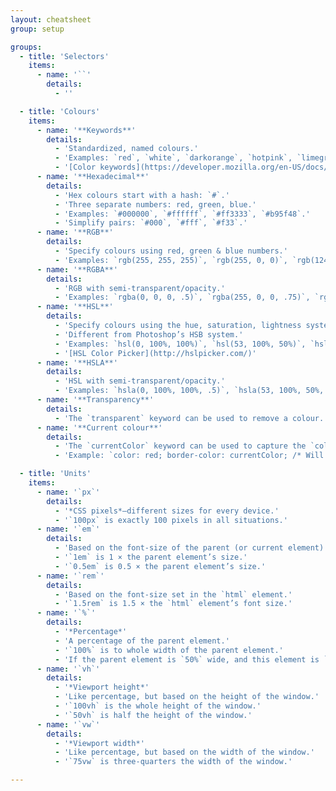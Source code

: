 ```yaml
---
layout: cheatsheet
group: setup

groups:
  - title: 'Selectors'
    items:
      - name: '``'
        details:
          - ''

  - title: 'Colours'
    items:
      - name: '**Keywords**'
        details:
          - 'Standardized, named colours.'
          - 'Examples: `red`, `white`, `darkorange`, `hotpink`, `limegreen`.'
          - '[Color keywords](https://developer.mozilla.org/en-US/docs/Web/CSS/color_value#Color_keywords).'
      - name: '**Hexadecimal**'
        details:
          - 'Hex colours start with a hash: `#`.'
          - 'Three separate numbers: red, green, blue.'
          - 'Examples: `#000000`, `#ffffff`, `#ff3333`, `#b95f48`.'
          - 'Simplify pairs: `#000`, `#fff`, `#f33`.'
      - name: '**RGB**'
        details:
          - 'Specify colours using red, green & blue numbers.'
          - 'Examples: `rgb(255, 255, 255)`, `rgb(255, 0, 0)`, `rgb(124, 65, 99)`.'
      - name: '**RGBA**'
        details:
          - 'RGB with semi-transparent/opacity.'
          - 'Examples: `rgba(0, 0, 0, .5)`, `rgba(255, 0, 0, .75)`, `rgba(124, 65, 99, .8)`.'
      - name: '**HSL**'
        details:
          - 'Specify colours using the hue, saturation, lightness system.'
          - 'Different from Photoshop’s HSB system.'
          - 'Examples: `hsl(0, 100%, 100%)`, `hsl(53, 100%, 50%)`, `hsl(167, 38%, 59%)`.'
          - '[HSL Color Picker](http://hslpicker.com/)'
      - name: '**HSLA**'
        details:
          - 'HSL with semi-transparent/opacity.'
          - 'Examples: `hsla(0, 100%, 100%, .5)`, `hsla(53, 100%, 50%, .7)`, `hsla(167, 38%, 59%, .3)`.'
      - name: '**Transparency**'
        details:
          - 'The `transparent` keyword can be used to remove a colour.'
      - name: '**Current colour**'
        details:
          - 'The `currentColor` keyword can be used to capture the `color` of the same element.'
          - 'Example: `color: red; border-color: currentColor; /* Will be red */`'

  - title: 'Units'
    items:
      - name: '`px`'
        details:
          - '*CSS pixels*—different sizes for every device.'
          - '`100px` is exactly 100 pixels in all situations.'
      - name: '`em`'
        details:
          - 'Based on the font-size of the parent (or current element).'
          - '`1em` is 1 × the parent element’s size.'
          - '`0.5em` is 0.5 × the parent element’s size.'
      - name: '`rem`'
        details:
          - 'Based on the font-size set in the `html` element.'
          - '`1.5rem` is 1.5 × the `html` element’s font size.'
      - name: '`%`'
        details:
          - '*Percentage*'
          - 'A percentage of the parent element.'
          - '`100%` is to whole width of the parent element.'
          - 'If the parent element is `50%` wide, and this element is `50%` wide, then it only takes up `25%` of the original grand parent element.'
      - name: '`vh`'
        details:
          - '*Viewport height*'
          - 'Like percentage, but based on the height of the window.'
          - '`100vh` is the whole height of the window.'
          - '`50vh` is half the height of the window.'
      - name: '`vw`'
        details:
          - '*Viewport width*'
          - 'Like percentage, but based on the width of the window.'
          - '`75vw` is three-quarters the width of the window.'

---
```


